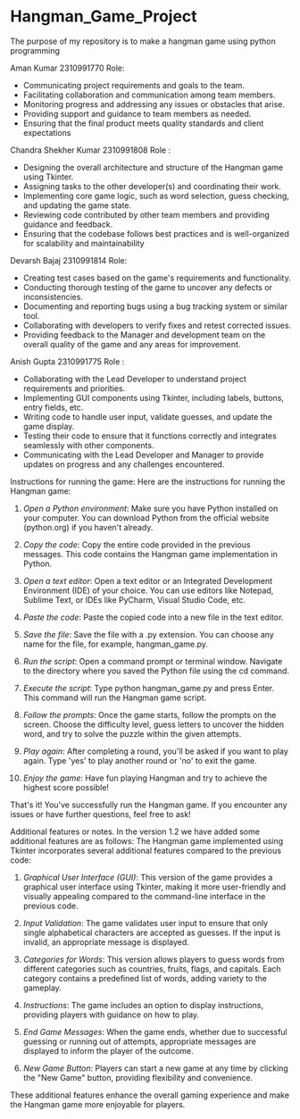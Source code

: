 # Hangman_Game_Project
The purpose of my repository is to make a hangman game using python programming

Aman Kumar 2310991770
Role:
   - Communicating project requirements and goals to the team.
   - Facilitating collaboration and communication among team members.
   - Monitoring progress and addressing any issues or obstacles that arise.
   - Providing support and guidance to team members as needed.
   - Ensuring that the final product meets quality standards and client expectations

Chandra Shekher Kumar 2310991808
Role :
   - Designing the overall architecture and structure of the Hangman game using Tkinter.
   - Assigning tasks to the other developer(s) and coordinating their work.
   - Implementing core game logic, such as word selection, guess checking, and updating the game state.
   - Reviewing code contributed by other team members and providing guidance and feedback.
   - Ensuring that the codebase follows best practices and is well-organized for scalability and maintainability

Devarsh Bajaj 2310991814
Role:
   - Creating test cases based on the game's requirements and functionality.
   - Conducting thorough testing of the game to uncover any defects or inconsistencies.
   - Documenting and reporting bugs using a bug tracking system or similar tool.
   - Collaborating with developers to verify fixes and retest corrected issues.
   - Providing feedback to the Manager and development team on the overall quality of the game and any areas for improvement.

Anish Gupta 2310991775
Role :
   - Collaborating with the Lead Developer to understand project requirements and priorities.
   - Implementing GUI components using Tkinter, including labels, buttons, entry fields, etc.
   - Writing code to handle user input, validate guesses, and update the game display.
   - Testing their code to ensure that it functions correctly and integrates seamlessly with other components.
   - Communicating with the Lead Developer and Manager to provide updates on progress and any challenges encountered.



Instructions for running the game:
Here are the instructions for running the Hangman game:

1. *Open a Python environment*: Make sure you have Python installed on your computer. You can download Python from the official website (python.org) if you haven't already.

2. *Copy the code*: Copy the entire code provided in the previous messages. This code contains the Hangman game implementation in Python.

3. *Open a text editor*: Open a text editor or an Integrated Development Environment (IDE) of your choice. You can use editors like Notepad, Sublime Text, or IDEs like PyCharm, Visual Studio Code, etc.

4. *Paste the code*: Paste the copied code into a new file in the text editor.

5. *Save the file*: Save the file with a .py extension. You can choose any name for the file, for example, hangman_game.py.

6. *Run the script*: Open a command prompt or terminal window. Navigate to the directory where you saved the Python file using the cd command.

7. *Execute the script*: Type python hangman_game.py and press Enter. This command will run the Hangman game script.

8. *Follow the prompts*: Once the game starts, follow the prompts on the screen. Choose the difficulty level, guess letters to uncover the hidden word, and try to solve the puzzle within the given attempts.

9. *Play again*: After completing a round, you'll be asked if you want to play again. Type 'yes' to play another round or 'no' to exit the game.

10. *Enjoy the game*: Have fun playing Hangman and try to achieve the highest score possible!

That's it! You've successfully run the Hangman game. If you encounter any issues or have further questions, feel free to ask!


Additional features or notes.
In the version 1.2 we have added some additional features are as follows:
The Hangman game implemented using Tkinter incorporates several additional features compared to the previous code:

1. *Graphical User Interface (GUI)*: This version of the game provides a graphical user interface using Tkinter, making it more user-friendly and visually appealing compared to the command-line interface in the previous code.

2. *Input Validation*: The game validates user input to ensure that only single alphabetical characters are accepted as guesses. If the input is invalid, an appropriate message is displayed.

3. *Categories for Words*: This version allows players to guess words from different categories such as countries, fruits, flags, and capitals. Each category contains a predefined list of words, adding variety to the gameplay.

4. *Instructions*: The game includes an option to display instructions, providing players with guidance on how to play.

5. *End Game Messages*: When the game ends, whether due to successful guessing or running out of attempts, appropriate messages are displayed to inform the player of the outcome.

6. *New Game Button*: Players can start a new game at any time by clicking the "New Game" button, providing flexibility and convenience.

These additional features enhance the overall gaming experience and make the Hangman game more enjoyable for players.

